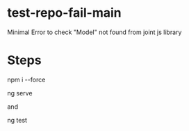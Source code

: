 # test-repo-fail-main
Minimal Error to check "Model" not found from joint js library


# Steps
npm i --force

ng serve

and

ng test
